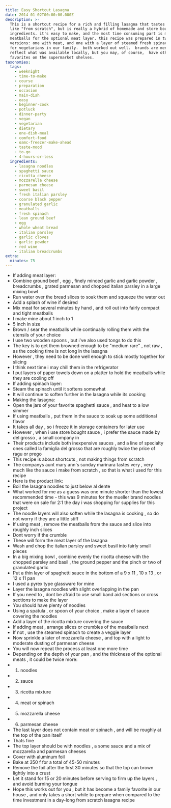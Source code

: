 ```yaml
---
title: Easy Shortcut Lasagna
date: 2014-01-02T00:00:00.000Z
description: >-
  This is a shortcut recipe for a rich and filling lasagna that tastes and looks
  like "from scratch", but is really a hybrid of homemade and store bought
  ingredients. it's easy to make, and the most time consuming part is making the
  meatballs for the optional meat layer. this recipe was prepared in two
  versions: one with meat, and one with a layer of steamed fresh spinach instead
  for vegetarians in our family.  both worked out well.  brands are mentioned to
  reflect what was available locally, but you may, of course,  have other
  favorites on the supermarket shelves.
taxonomies:
  tags:
    - weeknight
    - time-to-make
    - course
    - preparation
    - occasion
    - main-dish
    - easy
    - beginner-cook
    - potluck
    - dinner-party
    - vegan
    - vegetarian
    - dietary
    - one-dish-meal
    - comfort-food
    - oamc-freezer-make-ahead
    - taste-mood
    - to-go
    - 4-hours-or-less
  ingredients:
    - lasagna noodles
    - spaghetti sauce
    - ricotta cheese
    - mozzarella cheese
    - parmesan cheese
    - sweet basil
    - fresh italian parsley
    - coarse black pepper
    - granulated garlic
    - meatballs
    - fresh spinach
    - lean ground beef
    - egg
    - whole wheat bread
    - italian parsley
    - garlic cloves
    - garlic powder
    - red wine
    - italian breadcrumbs
extra:
  minutes: 75
---
```

 - If adding meat layer:
 - Combine ground beef , egg , finely minced garlic and garlic powder , breadcrumbs , grated parmesan and chopped italian parsley in a large mixing bowl
 - Run water over the bread slices to soak them and squeeze the water out
 - Add a splash of wine if desired
 - Mix meat for several minutes by hand , and roll out into fairly compact and tight meatballs
 - I make mine about 1 inch to 1
 - 5 inch in size
 - Brown / sear the meatballs while continually rolling them with the utensils of your choice
 - I use two wooden spoons , but i've also used tongs to do this
 - The key is to get them browned enough to be "medium rare" , not raw , as the cooking time is not long in the lasagna
 - However , they need to be done well enough to stick mostly together for slicing
 - I think next time i may chill them in the refrigerator
 - I put layers of paper towels down on a platter to hold the meatballs while they are cooling off
 - If adding spinach layer:
 - Steam the spinach until it softens somewhat
 - It will continue to soften further in the lasagna while its cooking
 - Making the lasagna:
 - Open the jars of your favorite spaghetti sauce , and heat to a low simmer
 - If using meatballs , put them in the sauce to soak up some additional flavor
 - It takes all day , so i freeze it in storage containers for later use
 - However , when i use store bought sauce , i prefer the sauce made by del grosso , a small company in
 - Their products include both inexpensive sauces , and a line of specialty ones called la famiglia del grosso that are roughly twice the price of ragu or prego
 - This recipe is about shortcuts , not making things from scratch
 - The companys aunt mary ann's sunday marinara tastes very , very much like the sauce i make from scratch , so that is what i used for this recipe
 - Here is the product link:
 - Boil the lasagna noodles to just below al dente
 - What worked for me as a guess was one minute shorter than the lowest recommended time - this was 9 minutes for the mueller brand noodles that were on sale for 2:1 the day i was shopping for supplies for this project
 - The noodle layers will also soften while the lasagna is cooking , so do not worry if they are a little stiff
 - If using meat , remove the meatballs from the sauce and slice into roughly inch slices
 - Dont worry if the crumble
 - These will form the meat layer of the lasagna
 - Wash and chop the italian parsley and sweet basil into fairly small pieces
 - In a big mixing bowl , combine evenly the ricotta cheese with the chopped parsley and basil , the ground pepper and the pinch or two of granulated garlic
 - Put a thin layer of spaghetti sauce in the bottom of a 9 x 11 , 10 x 13 , or 12 x 11 pan
 - I used a pyrex type glassware for mine
 - Layer the lasagna noodles with slight overlapping in the pan
 - If you need to , dont be afraid to use small band aid sections or cross sections to make the layer
 - You should have plenty of noodles
 - Using a spatula , or spoon of your choice , make a layer of sauce covering the noodles
 - Add a layer of the ricotta mixture covering the sauce
 - If adding meat , arrange slices or crumbles of the meatballs next
 - If not , use the steamed spinach to create a veggie layer
 - Now sprinkle a later of mozzarella cheese , and top with a light to moderate dusting of parmesan cheese
 - You will now repeat the process at least one more time
 - Depending on the depth of your pan , and the thickness of the optional meats , it could be twice more:
 - 1) noodles
 - 2) sauce
 - 3) ricotta mixture
 - 4) meat or spinach
 - 5) mozzarella cheese
 - 6) parmesan cheese
 - The last layer does not contain meat or spinach , and will be roughly at the top of the pan itself
 - Thats fine
 - The top layer should be with noodles , a some sauce and a mix of mozzarella and parmesan cheeses
 - Cover with aluminum foil
 - Bake at 350 f for a total of 45-50 minutes
 - Remove the foil after the first 30 minutes so that the top can brown lightly into a crust
 - Let it stand for 15 or 20 minutes before serving to firm up the layers , and avoid burning your tongue
 - Hope this works out for you , but it has become a family favorite in our house , and only takes a short while to prepare when compared to the time investment in a day-long from scratch lasagna recipe
